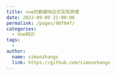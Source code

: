 ```yaml
---
title: vue的数据响应式实现原理
date: 2022-09-09 22:00:06
permalink: /pages/98f04f/
categories:
  - Vue知识
tags:
  - 
author: 
  name: simonzhangs
  link: https://github.com/simonzhangs
---
```

